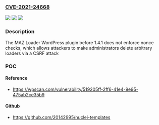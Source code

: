 ### [CVE-2021-24668](https://cve.mitre.org/cgi-bin/cvename.cgi?name=CVE-2021-24668)
![](https://img.shields.io/static/v1?label=Product&message=MAZ%20Loader%20%E2%80%93%20Preloader%20Builder%20for%20WordPress&color=blue)
![](https://img.shields.io/static/v1?label=Version&message=1.4.1%3C%201.4.1%20&color=brighgreen)
![](https://img.shields.io/static/v1?label=Vulnerability&message=CWE-352%20Cross-Site%20Request%20Forgery%20(CSRF)&color=brighgreen)

### Description

The MAZ Loader WordPress plugin before 1.4.1 does not enforce nonce checks, which allows attackers to make administrators delete arbitrary loaders via a CSRF attack

### POC

#### Reference
- https://wpscan.com/vulnerability/519205ff-2ff6-41e4-9e95-475ab2ce35b9

#### Github
- https://github.com/20142995/nuclei-templates

